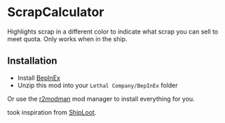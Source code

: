 # ScrapCalculator

Highlights scrap in a different color to indicate what scrap you can sell to meet quota. Only works when in the ship.

## Installation

* Install [BepInEx](https://thunderstore.io/c/lethal-company/p/BepInEx/BepInExPack/)
* Unzip this mod into your `Lethal Company/BepInEx` folder

Or use the [r2modman](https://github.com/ebkr/r2modmanPlus) mod manager to install everything for you.

took inspiration from [ShipLoot](https://github.com/tinyhoot/ShipLoot/).
